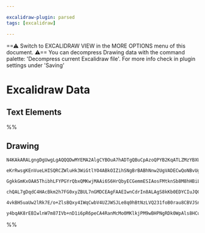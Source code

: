 ```yaml
---

excalidraw-plugin: parsed
tags: [excalidraw]

---
```

==⚠  Switch to EXCALIDRAW VIEW in the MORE OPTIONS menu of this document. ⚠== You can decompress Drawing data with the command palette: 'Decompress current Excalidraw file'. For more info check in plugin settings under 'Saving'


# Excalidraw Data

## Text Elements
%%
## Drawing
```compressed-json
N4KAkARALgngDgUwgLgAQQQDwMYEMA2AlgCYBOuA7hADTgQBuCpAzoQPYB2KqATLZMzYBXUtiRoIACyhQ4zZAHoFAc0JRJQgEYA6bGwC2CgF7N6hbEcK4OCtptbErHALRY8RMpWdx8Q1TdIEfARcZgRmBShcZQUebQAObQBmGjoghH0EDihmbgBtcDBQMBKIEm4IRwB2XAAlQgBlKtSSyFhECqgsKBbSzG5nAFY4wf5SmG4kgBYk7QBOAEYquYA2

eKrRwsgKEnVueLHISQRCZWluHk3WiGtlYO4ABkOIZihSNgBrBABhNnw2UgVADECwQoNBvUgmlw2A+yneQg4xF+/0BEje1mYcFwgWykIgADNCPh8A1YPcJIIPPjXu8vgB1XaSC7PWmfBBkmAU9BU8rPBFnDjhXJoBbPNjY7BqCaih5PLYQeHCOAASWIItQeQAus8CeRMmruBwhCTnoQkVgKrgHviEUihcwNcbTQqwghiBckoMkgseAsHitnowWOwu

GgkkGmKxOAA5ThibhLFYPGYrQbxQMKwjMAAi6S6HrQbyECGemmESIAosFMtknSb8M8hHBiLgC4mqlMUynBp2FmtnkQOB8jQ3B2xYe7uASCGFnl1MD0JLbKAAVboVfEEzhQBqEIziXjy67b7IAMVw+mJMtQV1KC6gAEEiMow+hggSepHSFBzARn6cb7QBK+J6NkuDmkwhpoM6jYKgCpzmgQ66Lpuzy4EIUBsLU4T7oexalgqQ4IAAEicZxLqgCzaJ

chQAL7gDqdC4HAcBkm2h7FG0xyZBUL7nGMDCEAgFAAEIwnCdrIn8ALAgS8kKb0EDYCIuJQCqXT6GSdI/DJaLoCCYJGUpKmkGpGkZOJsJKoi0mop05AcFiOJZF+hTKaprkWfoZ7EqS5KHi8fx8u5pnmZp2nsoyxB7GgfChZ52TeZFXyctyQXUoJYVeZptTCIKwqJlliXqZpADykrSomcrFWZOUZGeO4Xle+A3neHl1UlmmNdke4Hhcx6QNlXUZChT

4vkBH5uaUw2lRk7E/o+ZlsBQxy4IWqCwbV4UZJWSJLe8q0hBtNzLVQ231foB0rau8CBVJSnMNg7wkgAGpMCxzIJT0vfgACa+wrPMSyrOs7VGGwBjcFxkD0AQJaJvRF0jfoeW2Q6GoQA9gnwiQfWHlt7m48QZIIHA3DtcTACybDEAge24JowQbTO+BzkTpAkCisloDDECiX8J2kMo0IABR+lU1C8EsUsS1LDzaIMACU+I4coJo4hUwtizwSRPLweu

y4bqAK8rEBIwlnW7m87IVb+nD1i6pR6peCA4RanMcMo0MKlkjPM9wBHPNgRDk0WpAls8HCu4HEeEdcwhQMRsclhbpR2AAVgg2A5A00dwDTdMM0zU5oKz7OlDCv6MKukP4D71ztIFYTBDnoagUIrwGLdHQwWORETl8LOzvHpT4KET5tzXdejiS9HgHR/CEsS4TQwxdFAA
```
%%